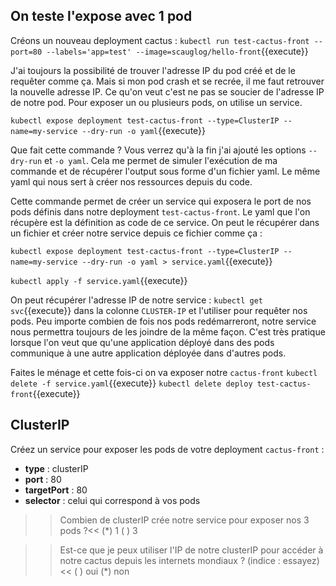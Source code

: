 ## On teste l'expose avec 1 pod

Créons un nouveau deployment cactus : `kubectl run test-cactus-front --port=80 --labels='app=test' --image=scauglog/hello-front`{{execute}}

J'ai toujours la possibilité de trouver l'adresse IP du pod créé et de le requêter comme ça. Mais si mon pod crash et se recrée, il me faut retrouver la nouvelle adresse IP. Ce qu'on veut c'est ne pas se soucier de l'adresse IP de notre pod. Pour exposer un ou plusieurs pods, on utilise un service.

`kubectl expose deployment test-cactus-front --type=ClusterIP --name=my-service --dry-run -o yaml`{{execute}}

Que fait cette commande ? Vous verrez qu'à la fin j'ai ajouté les options `--dry-run` et `-o yaml`. Cela me permet de simuler l'exécution de ma commande et de récupérer l'output sous forme d'un fichier yaml. Le même yaml qui nous sert à créer nos ressources depuis du code.

Cette commande permet de créer un service qui exposera le port de nos pods définis dans notre deployment `test-cactus-front`. Le yaml que l'on récupère est la définition as code de ce service. On peut le récupérer dans un fichier et créer notre service depuis ce fichier comme ça :

`kubectl expose deployment test-cactus-front --type=ClusterIP --name=my-service --dry-run -o yaml > service.yaml`{{execute}}

`kubectl apply -f service.yaml`{{execute}}

On peut récupérer l'adresse IP de notre service : `kubectl get svc`{{execute}} dans la colonne `CLUSTER-IP` et l'utiliser pour requêter nos pods. Peu importe combien de fois nos pods redémarreront, notre service nous permettra toujours de les joindre de la même façon. C'est très pratique lorsque l'on veut que qu'une application déployé dans des pods communique à une autre application déployée dans d'autres pods.

Faites le ménage et cette fois-ci on va exposer notre `cactus-front`
`kubectl delete -f service.yaml`{{execute}}
`kubectl delete deploy test-cactus-front`{{execute}}

## ClusterIP

Créez un service pour exposer les pods de votre deployment `cactus-front` :
* **type** : clusterIP
* **port** : 80
* **targetPort** : 80
* **selector** : celui qui correspond à vos pods

>>Combien de clusterIP crée notre service pour exposer nos 3 pods ?<<
(*) 1
( ) 3

>>Est-ce que je peux utiliser l'IP de notre clusterIP pour accéder à notre cactus depuis les internets mondiaux ? (indice : essayez)<<
( ) oui
(*) non
